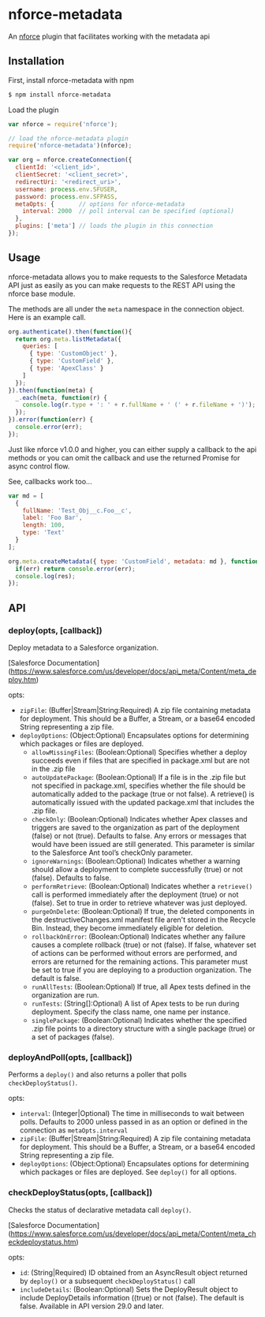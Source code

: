 nforce-metadata
===============

An [nforce](https://github.com/kevinohara80/nforce) plugin that facilitates working with the metadata api

## Installation

First, install nforce-metadata with npm

```bash
$ npm install nforce-metadata
```

Load the plugin

```js
var nforce = require('nforce');

// load the nforce-metadata plugin
require('nforce-metadata')(nforce);

var org = nforce.createConnection({
  clientId: '<client_id>',
  clientSecret: '<client_secret>',
  redirectUri: '<redirect_uri>',
  username: process.env.SFUSER,
  password: process.env.SFPASS,
  metaOpts: {       // options for nforce-metadata
    interval: 2000  // poll interval can be specified (optional)
  },
  plugins: ['meta'] // loads the plugin in this connection
});
```

## Usage

nforce-metadata allows you to make requests to the Salesforce 
Metadata API just as easily as you can make requests to the
REST API using the nforce base module.

The methods are all under the `meta` namespace in the 
connection object. Here is an example call.

```js
org.authenticate().then(function(){
  return org.meta.listMetadata({
    queries: [
      { type: 'CustomObject' },
      { type: 'CustomField' },
      { type: 'ApexClass' }
    ]
  });
}).then(function(meta) {
  _.each(meta, function(r) {
    console.log(r.type + ': ' + r.fullName + ' (' + r.fileName + ')');
  });
}).error(function(err) {
  console.error(err);
});
```

Just like nforce v1.0.0 and higher, you can either supply a
callback to the api methods or you can omit the callback
and use the returned Promise for async control flow.

See, callbacks work too...

```js
var md = [
  { 
    fullName: 'Test_Obj__c.Foo__c',
    label: 'Foo Bar',
    length: 100,
    type: 'Text'
  }
];

org.meta.createMetadata({ type: 'CustomField', metadata: md }, function(err, res) {
  if(err) return console.error(err);
  console.log(res);
});
```

## API

### deploy(opts, [callback])

Deploy metadata to a Salesforce organization. 

[Salesforce Documentation]
(https://www.salesforce.com/us/developer/docs/api_meta/Content/meta_deploy.htm)

opts: 

* `zipFile`: (Buffer|Stream|String:Required) A zip file containing metadata for deployment.
This should be a Buffer, a Stream, or a base64 encoded String representing a zip file.
* `deployOptions`: (Object:Optional) Encapsulates options for determining which packages 
or files are deployed.
  * `allowMissingFiles`: (Boolean:Optional) Specifies whether a deploy succeeds even if 
files that are specified in package.xml but are not in the .zip file 
  * `autoUpdatePackage`: (Boolean:Optional) If a file is in the .zip file but not specified 
in package.xml, specifies whether the file should be automatically added to the package 
(true or not false). A retrieve() is automatically issued with the updated package.xml 
that includes the .zip file.
  * `checkOnly`: (Boolean:Optional) Indicates whether Apex classes and triggers are 
saved to the organization as part of the deployment (false) or not (true). Defaults 
to false. Any errors or messages that would have been issued are still generated. 
This parameter is similar to the Salesforce Ant tool’s checkOnly parameter.
  * `ignoreWarnings`: (Boolean:Optional) Indicates whether a warning should allow 
a deployment to complete successfully (true) or not (false). Defaults to false.
  * `performRetrieve`: (Boolean:Optional) Indicates whether a `retrieve()` call is 
performed immediately after the deployment (true) or not (false). Set to true in 
order to retrieve whatever was just deployed.
  * `purgeOnDelete`: (Boolean:Optional) If true, the deleted components in the 
destructiveChanges.xml manifest file aren't stored in the Recycle Bin. Instead, 
they become immediately eligible for deletion.
  * `rollbackOnError`: (Boolean:Optional) Indicates whether any failure causes a 
complete rollback (true) or not (false). If false, whatever set of actions can be performed 
without errors are performed, and errors are returned for the remaining actions. This 
parameter must be set to true if you are deploying to a production organization. 
The default is false.
  * `runAllTests`: (Boolean:Optional) If true, all Apex tests defined in the organization 
are run.
  * `runTests`: (String[]:Optional) A list of Apex tests to be run during deployment. 
Specify the class name, one name per instance.
  * `singlePackage`: (Boolean:Optional) Indicates whether the specified .zip file points 
to a directory structure with a single package (true) or a set of packages (false).

### deployAndPoll(opts, [callback])

Performs a `deploy()` and also returns a poller that polls `checkDeployStatus()`.

opts: 

* `interval`: (Integer|Optional) The time in milliseconds to wait between polls. Defaults
to 2000 unless passed in as an option or defined in the connection as `metaOpts.interval`
* `zipFile`: (Buffer|Stream|String:Required) A zip file containing metadata for deployment.
This should be a Buffer, a Stream, or a base64 encoded String representing a zip file.
* `deployOptions`: (Object:Optional) Encapsulates options for determining which packages 
or files are deployed. See `deploy()` for all options.

### checkDeployStatus(opts, [callback])

Checks the status of declarative metadata call `deploy()`.

[Salesforce Documentation]
(https://www.salesforce.com/us/developer/docs/api_meta/Content/meta_checkdeploystatus.htm)

opts: 

* `id`: (String|Required) ID obtained from an AsyncResult object returned by `deploy()` 
or a subsequent `checkDeployStatus()` call
* `includeDetails`: (Boolean:Optional) Sets the DeployResult object to include 
DeployDetails information ((true) or not (false). The default is false. Available 
in API version 29.0 and later.
